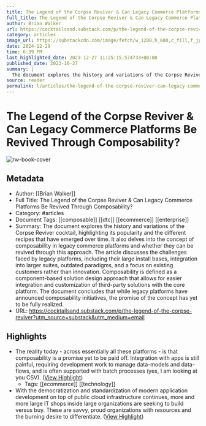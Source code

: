 ```yaml
---
title: The Legend of the Corpse Reviver & Can Legacy Commerce Platforms Be Revived Through Composability?
full_title: The Legend of the Corpse Reviver & Can Legacy Commerce Platforms Be Revived Through Composability?
author: Brian Walker
url: https://cocktailsand.substack.com/p/the-legend-of-the-corpse-reviver?utm_source=substack&utm_medium=email
category: articles
image_url: https://substackcdn.com/image/fetch/w_1200,h_600,c_fill,f_jpg,q_auto:good,fl_progressive:steep,g_auto/https%3A%2F%2Fsubstack-post-media.s3.amazonaws.com%2Fpublic%2Fimages%2Fda500388-8694-4425-9c14-70e3d9dab591_1441x1600.jpeg
date: 2024-12-29
time: 6:39 PM
last_highlighted_date: 2023-12-27 11:25:15.574733+00:00
published_date: 2023-10-27
summary: |
  The document explores the history and variations of the Corpse Reviver cocktail, highlighting its popularity and the different recipes that have emerged over time. It also delves into the concept of composability in legacy commerce platforms and whether they can be revived through this approach. The article discusses the challenges faced by legacy platforms, including their large install bases, integration into larger suites, outdated paradigms, and a focus on existing customers rather than innovation. Composability is defined as a component-based solution design approach that allows for easier integration and customization of third-party solutions with the core platform. The document concludes that while legacy platforms have announced composability initiatives, the promise of the concept has yet to be fully realized.
source: reader
permalink: l/articles/the-legend-of-the-corpse-reviver-can-legacy-commerce-platforms-be-revived-through-composability
---
```

# The Legend of the Corpse Reviver & Can Legacy Commerce Platforms Be Revived Through Composability?

![rw-book-cover](https://substackcdn.com/image/fetch/w_1200,h_600,c_fill,f_jpg,q_auto:good,fl_progressive:steep,g_auto/https%3A%2F%2Fsubstack-post-media.s3.amazonaws.com%2Fpublic%2Fimages%2Fda500388-8694-4425-9c14-70e3d9dab591_1441x1600.jpeg)

## Metadata
- Author: [[Brian Walker]]
- Full Title: The Legend of the Corpse Reviver & Can Legacy Commerce Platforms Be Revived Through Composability?
- Category: #articles
- Document Tags: [[composable]] [[dtc]] [[ecommerce]] [[enterprise]] 
- Summary: The document explores the history and variations of the Corpse Reviver cocktail, highlighting its popularity and the different recipes that have emerged over time. It also delves into the concept of composability in legacy commerce platforms and whether they can be revived through this approach. The article discusses the challenges faced by legacy platforms, including their large install bases, integration into larger suites, outdated paradigms, and a focus on existing customers rather than innovation. Composability is defined as a component-based solution design approach that allows for easier integration and customization of third-party solutions with the core platform. The document concludes that while legacy platforms have announced composability initiatives, the promise of the concept has yet to be fully realized.
- URL: https://cocktailsand.substack.com/p/the-legend-of-the-corpse-reviver?utm_source=substack&utm_medium=email

## Highlights
- The reality today - across essentially all these platforms - is that composability is a promise yet to be paid off. Integration with apps is still painful, requiring development work to manage data-models and data-flows, and is often supported with batch processes (yes, I am looking at you CSV). ([View Highlight](https://read.readwise.io/read/01hjng64ma17y9a4jfff50ykmm))
    - Tags: [[ecommerce]] [[technology]] 
- With the democratization and standardization of modern application development on top of public cloud infrastructure continues, more and more large IT shops inside large organizations are seeking to build versus buy. These are savvy, proud organizations with resources and the burning desire to differentiate. ([View Highlight](https://read.readwise.io/read/01hjngb1fbd9spsatzkfyzytk5))


